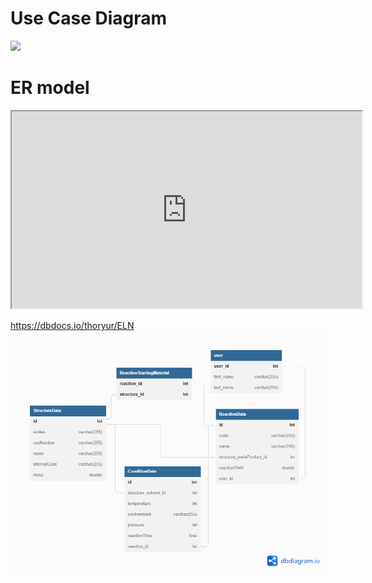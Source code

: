 # Use Case Diagram

<img src="https://github.com/javagurulv/-java_2_monday_february_2023_online/blob/main/team_eln/Use%20Case%20Diagram.png?raw=true">


# ER model
<iframe width="560" height="315" src='https://dbdiagram.io/embed/64652696dca9fb07c44729d7'> </iframe>

https://dbdocs.io/thoryur/ELN
<img src="https://github.com/javagurulv/-java_2_monday_february_2023_online/blob/main/team_eln/ELN5.png?raw=true">
